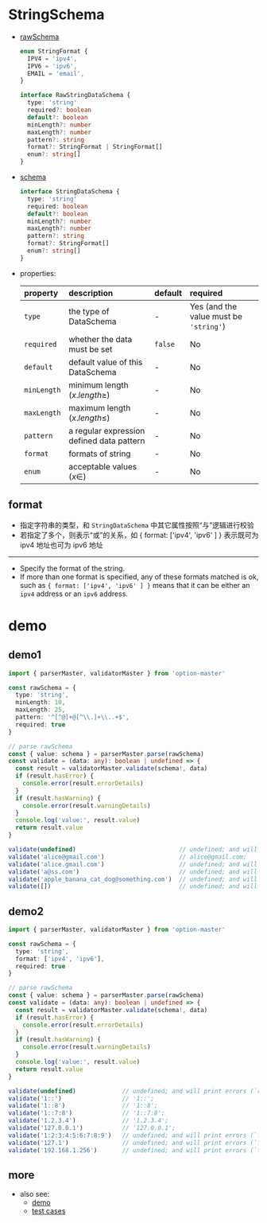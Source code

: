 # StringSchema
  * [rawSchema][]
    ```typescript
    enum StringFormat {
      IPV4 = 'ipv4',
      IPV6 = 'ipv6',
      EMAIL = 'email',
    }

    interface RawStringDataSchema {
      type: 'string'
      required?: boolean
      default?: boolean
      minLength?: number
      maxLength?: number
      pattern?: string
      format?: StringFormat | StringFormat[]
      enum?: string[]
    }
    ```

  * [schema][]
    ```typescript
    interface StringDataSchema {
      type: 'string'
      required: boolean
      default?: boolean
      minLength?: number
      maxLength?: number
      pattern?: string
      format?: StringFormat[]
      enum?: string[]
    }
    ```

  * properties:

     property           | description                               | default | required
    :-------------------|:------------------------------------------|:--------|:---------------------------------------
     `type`             | the type of DataSchema                    | -       | Yes (and the value must be `'string'`)
     `required`         | whether the data must be set              | `false` | No
     `default`          | default value of this DataSchema          | -       | No
     `minLength`        | minimum length ($x.length \geqslant$)     | -       | No
     `maxLength`        | maximum length ($x.length \leqslant$)     | -       | No
     `pattern`          | a regular expression defined data pattern | -       | No
     `format`           | formats of string                         | -       | No
     `enum`             | acceptable values ($x \in$)               | -       | No

## format

  * 指定字符串的类型，和 `StringDataSchema` 中其它属性按照“与”逻辑进行校验
  * 若指定了多个，则表示“或”的关系，如 { format: ['ipv4', 'ipv6' ] } 表示既可为 ipv4 地址也可为 ipv6 地址

  ---

  * Specify the format of the string.
  * If more than one format is specified, any of these formats matched is ok, such as `{ format: ['ipv4', 'ipv6' ] }` means that it can be either an `ipv4` address or an `ipv6` address.

# demo

## demo1

  ```typescript
  import { parserMaster, validatorMaster } from 'option-master'

  const rawSchema = {
    type: 'string',
    minLength: 10,
    maxLength: 25,
    pattern: '^[^@]+@[^\\.]+\\..+$',
    required: true
  }

  // parse rawSchema
  const { value: schema } = parserMaster.parse(rawSchema)
  const validate = (data: any): boolean | undefined => {
    const result = validatorMaster.validate(schema!, data)
    if (result.hasError) {
      console.error(result.errorDetails)
    }
    if (result.hasWarning) {
      console.error(result.warningDetails)
    }
    console.log('value:', result.value)
    return result.value
  }

  validate(undefined)                             // undefined; and will print errors (`required` is not satisfied)
  validate('alice@gmail.com')                     // alice@gmail.com;
  validate('alice.gmail.com')                     // undefined; and will print errors (`pattern` is not satisfied)
  validate('a@ss.com')                            // undefined; and will print errors (`minLength` is not satisfied)
  validate('apple_banana_cat_dog@something.com')  // undefined; and will print errors (`maxLength` is not satisfied)
  validate([])                                    // undefined; and will print errors (`type` is not satisfied)
  ```

## demo2
  ```typescript
  import { parserMaster, validatorMaster } from 'option-master'

  const rawSchema = {
    type: 'string',
    format: ['ipv4', 'ipv6'],
    required: true
  }

  // parse rawSchema
  const { value: schema } = parserMaster.parse(rawSchema)
  const validate = (data: any): boolean | undefined => {
    const result = validatorMaster.validate(schema!, data)
    if (result.hasError) {
      console.error(result.errorDetails)
    }
    if (result.hasWarning) {
      console.error(result.warningDetails)
    }
    console.log('value:', result.value)
    return result.value
  }

  validate(undefined)             // undefined; and will print errors (`required` is not satisfied)
  validate('1::')                 // '1::';
  validate('1::8')                // '1::8';
  validate('1::7:8')              // '1::7:8';
  validate('1.2.3.4')             // '1.2.3.4';
  validate('127.0.0.1')           // '127.0.0.1';
  validate('1:2:3:4:5:6:7:8:9')   // undefined; and will print errors (`format` is not satisfied: neither ipv4 nor ipv6)
  validate('127.1')               // undefined; and will print errors (`format` is not satisfied: neither ipv4 nor ipv6)
  validate('192.168.1.256')       // undefined; and will print errors (`format` is not satisfied: neither ipv4 nor ipv6)
  ```

## more
  * also see:
    - [demo][]
    - [test cases][test-cases]


[rawSchema]: ../../src/schema/string.ts#RawStringDataSchema
[schema]: ../../src/schema/string.ts#StringDataSchema
[demo]: ../../demo/string
[test-cases]: ../../test/cases/base-schema/string
